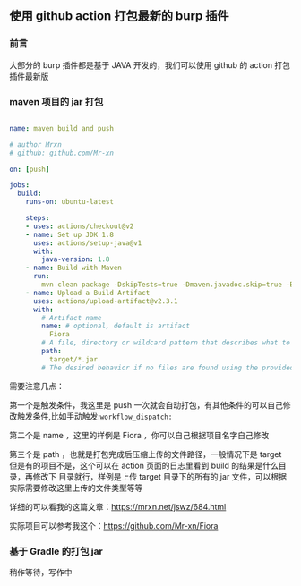 ## 使用 github action 打包最新的 burp 插件

### 前言

大部分的 burp 插件都是基于 JAVA 开发的，我们可以使用 github 的 action 打包插件最新版

### maven 项目的 jar 打包

```yaml

name: maven build and push

# author Mrxn
# github: github.com/Mr-xn

on: [push]

jobs:
  build:
    runs-on: ubuntu-latest

    steps:
    - uses: actions/checkout@v2
    - name: Set up JDK 1.8
      uses: actions/setup-java@v1
      with:
        java-version: 1.8
    - name: Build with Maven
      run: 
        mvn clean package -DskipTests=true -Dmaven.javadoc.skip=true -B -V
    - name: Upload a Build Artifact
      uses: actions/upload-artifact@v2.3.1
      with:
        # Artifact name
        name: # optional, default is artifact
          Fiora
        # A file, directory or wildcard pattern that describes what to upload
        path: 
          target/*.jar
        # The desired behavior if no files are found using the provided path.
```

需要注意几点：

第一个是触发条件，我这里是 push 一次就会自动打包，有其他条件的可以自己修改触发条件,比如手动触发:`workflow_dispatch:`

第二个是 name ，这里的样例是 Fiora ，你可以自己根据项目名字自己修改

第三个是 path ，也就是打包完成后压缩上传的文件路径，一般情况下是 target 但是有的项目不是，这个可以在 action 页面的日志里看到 build 的结果是什么目录，再修改下 目录就行，样例是上传 target 目录下的所有的 jar 文件，可以根据实际需要修改这里上传的文件类型等等

详细的可以看我的这篇文章：https://mrxn.net/jswz/684.html 

实际项目可以参考我这个：https://github.com/Mr-xn/Fiora 

### 基于 Gradle 的打包 jar

稍作等待，写作中
